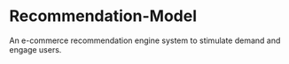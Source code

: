 # Recommendation-Model
An e-commerce recommendation engine system to stimulate demand and engage users.
